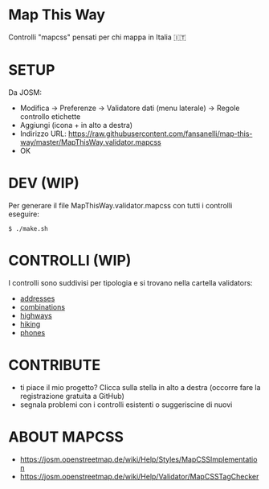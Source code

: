 # Map This Way

Controlli "mapcss" pensati per chi mappa in Italia 🇮🇹

# SETUP

Da JOSM:
- Modifica -> Preferenze -> Validatore dati (menu laterale) -> Regole controllo etichette
- Aggiungi (icona + in alto a destra)
- Indirizzo URL: https://raw.githubusercontent.com/fansanelli/map-this-way/master/MapThisWay.validator.mapcss
- OK

# DEV (WIP)

Per generare il file MapThisWay.validator.mapcss con tutti i controlli eseguire:

`$ ./make.sh`

# CONTROLLI (WIP)

I controlli sono suddivisi per tipologia e si trovano nella cartella validators:

- [addresses](validators/addresses/addresses.md)
- [combinations](validators/combinations/combinations.md)
- [highways](validators/highways/highways.md)
- [hiking](validators/hiking/hiking.md)
- [phones](validators/phones/phones.md)

# CONTRIBUTE

- ti piace il mio progetto? Clicca sulla stella in alto a destra (occorre fare la registrazione gratuita a GitHub)
- segnala problemi con i controlli esistenti o suggeriscine di nuovi

# ABOUT MAPCSS

- https://josm.openstreetmap.de/wiki/Help/Styles/MapCSSImplementation
- https://josm.openstreetmap.de/wiki/Help/Validator/MapCSSTagChecker
